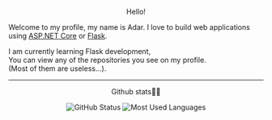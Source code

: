  <p align="center">
Hello!  
  
Welcome to my profile, my name is Adar. I love to build web applications using [ASP.NET Core](http://asp.net) or [Flask](https://en.wikipedia.org/wiki/Flask_(web_framework)).  
  
I am currently learning Flask development,  
You can view any of the repositories you see on my profile.  
(Most of them are useless...).
</p>
<hr>
<p align="center">
Github stats👨‍💻
</p>
<p align="center">
<img src="https://github-readme-stats.vercel.app/api?username=topggg&count_private=true&show_icons=true&theme=tokyonight" alt="GitHub Status"/>
<img src = "https://github-readme-stats.vercel.app/api/top-langs/?username=topggg&show_icons=true&layout=compact&theme=tokyonight" alt="Most Used Languages">
</p>
